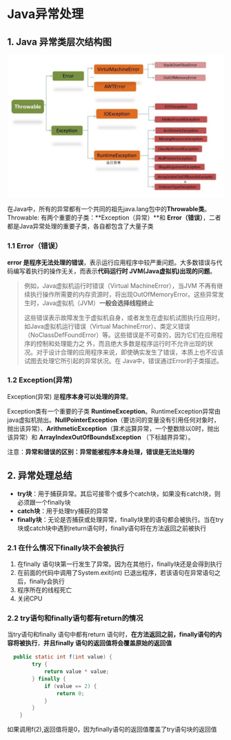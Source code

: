# Java异常处理

## 1. Java 异常类层次结构图

![image-20191020003914919](./img/image-20191020003914919.png)

在Java中，所有的异常都有一个共同的祖先java.lang包中的**Throwable类**。Throwable: 有两个重要的子类：**Exception（异常）**和 **Error（错误）**，二者都是Java异常处理的重要子类，各自都包含了大量子类

### 1.1 Error（错误）

**error 是程序无法处理的错误**，表示运行应用程序中较严重问题。大多数错误与代码编写着执行的操作无关，而表示**代码运行时 JVM(Java虚拟机)出现的问题**。

>例如，Java虚拟机运行时错误（Virtual MachineError），当JVM 不再有继续执行操作所需要的内存资源时，将出现OutOfMemoryError。这些异常发生时，Java虚拟机（JVM）**一般会选择线程终止**
>
>这些错误表示故障发生于虚拟机自身，或者发生在虚拟机试图执行应用时，如Java虚拟机运行错误（Virtual MachineError）、类定义错误（NoClassDefFoundError）等。这些错误是不可查的，因为它们在应用程序的控制和处理能力之 外，而且绝大多数是程序运行时不允许出现的状况。对于设计合理的应用程序来说，即使确实发生了错误，本质上也不应该试图去处理它所引起的异常状况。在 Java中，错误通过Error的子类描述。

### 1.2 Exception(异常)

Exception(异常) 是**程序本身可以处理的异常**。

Exception类有一个重要的子类 **RuntimeException**。RuntimeException异常由java虚拟机抛出。**NullPointerException**（要访问的变量没有引用任何对象时，抛出该异常）、**ArithmeticException**（算术运算异常，一个整数除以0时，抛出该异常）和 **ArrayIndexOutOfBoundsException** （下标越界异常）。

注意：**异常和错误的区别：异常能被程序本身处理，错误是无法处理的**

## 2. 异常处理总结

- **try块**：用于捕获异常。其后可接零个或多个catch块，如果没有catch块，则必须跟一个finally块
- **catch块**：用于处理try捕获的异常
- **finally块**：无论是否捕获或处理异常，finally块里的语句都会被执行。当在try块或catch块中遇到return语句时，finally语句将在方法返回之前被执行

### 2.1 在什么情况下finally块不会被执行

1. 在finally 语句块第一行发生了异常。因为在其他行，finally块还是会得到执行
2. 在前面的代码中调用了System.exit(int) 已退出程序，若该语句在异常语句之后，finally会执行
3. 程序所在的线程死亡
4. 关闭CPU

### 2.2 try语句和finally语句都有return的情况

当try语句和finally 语句中都有return 语句时，**在方法返回之前，finally语句的内容将被执行**，**并且finally 语句的返回值将会覆盖原始的返回值**

```java
  public static int f(int value) {
        try {
            return value * value;
        } finally {
            if (value == 2) {
                return 0;
            }
        }
    }
```

如果调用f(2),返回值将是0，因为finally语句的返回值覆盖了try语句块的返回值